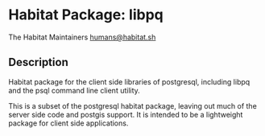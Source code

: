 # Habitat Package: libpq
The Habitat Maintainers humans@habitat.sh

## Description
Habitat package for the client side libraries of postgresql, including
libpq and the psql command line client utility.

This is a subset of the postgresql habitat package, leaving out much
of the server side code and postgis support. It is intended to be a
lightweight package for client side applications.
